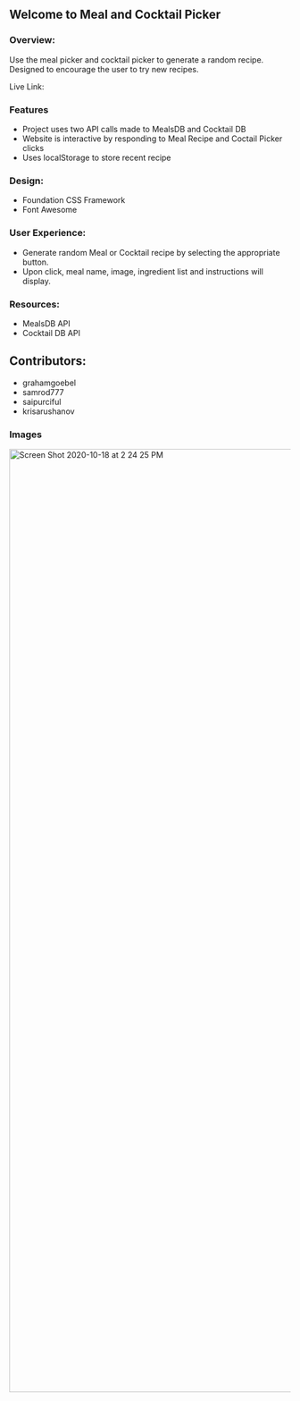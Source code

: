 ## Welcome to Meal and Cocktail Picker

### Overview:
Use the meal picker and cocktail picker to generate
a random recipe. Designed to encourage the user to try new recipes. 

Live Link:

### Features
* Project uses two API calls made to MealsDB and Cocktail DB
* Website is interactive by responding to Meal Recipe and Coctail Picker clicks
* Uses localStorage to store recent recipe


### Design:
* Foundation CSS Framework
* Font Awesome

### User Experience:
* Generate random Meal or Cocktail recipe by selecting the appropriate button.
* Upon click, meal name, image, ingredient list and instructions will display.


### Resources:
* MealsDB API
* Cocktail DB API

## Contributors:
 * grahamgoebel
 * samrod777
 * saipurciful
 * krisarushanov

### Images
<img width="1688" alt="Screen Shot 2020-10-18 at 2 24 25 PM" src="https://user-images.githubusercontent.com/70172286/96646887-a62f6e80-12e1-11eb-8f99-0a7b17e20192.png">
